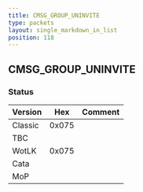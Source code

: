 ```yaml
---
title: CMSG_GROUP_UNINVITE
type: packets
layout: single_markdown_in_list
position: 118
---
```


## CMSG_GROUP_UNINVITE

### Status

Version    | Hex        | Comment
---------- | ---------- | ---------- 
Classic    | 0x075      | 
TBC        |            | 
WotLK      | 0x075      | 
Cata       |            | 
MoP        |            | 